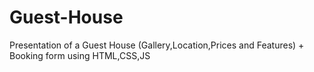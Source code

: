 # Guest-House
Presentation of a Guest House (Gallery,Location,Prices and Features) + Booking form using HTML,CSS,JS
